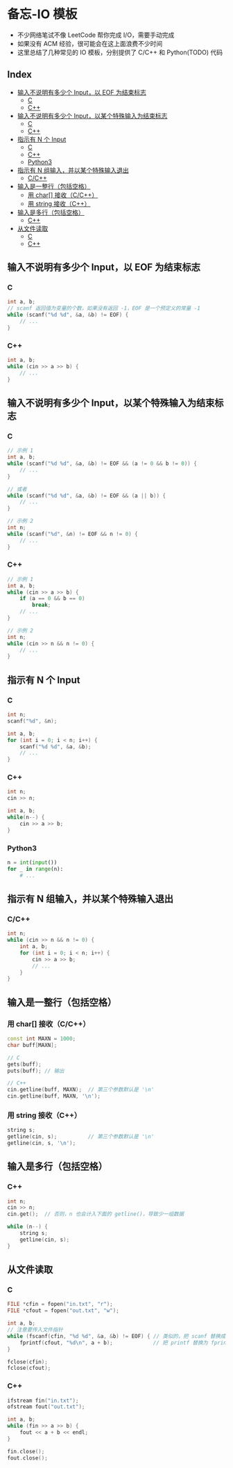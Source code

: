 备忘-IO 模板
===
- 不少网络笔试不像 LeetCode 帮你完成 I/O，需要手动完成
- 如果没有 ACM 经验，很可能会在这上面浪费不少时间
- 这里总结了几种常见的 IO 模板，分别提供了 C/C++ 和 Python(TODO) 代码

Index
---
<!-- TOC -->

- [输入不说明有多少个 Input，以 EOF 为结束标志](#输入不说明有多少个-input以-eof-为结束标志)
  - [C](#c)
  - [C++](#c)
- [输入不说明有多少个 Input，以某个特殊输入为结束标志](#输入不说明有多少个-input以某个特殊输入为结束标志)
  - [C](#c-1)
  - [C++](#c-1)
- [指示有 N 个 Input](#指示有-n-个-input)
  - [C](#c-2)
  - [C++](#c-2)
  - [Python3](#python3)
- [指示有 N 组输入，并以某个特殊输入退出](#指示有-n-组输入并以某个特殊输入退出)
  - [C/C++](#cc)
- [输入是一整行（包括空格）](#输入是一整行包括空格)
  - [用 char[] 接收（C/C++）](#用-char-接收cc)
  - [用 string 接收（C++）](#用-string-接收c)
- [输入是多行（包括空格）](#输入是多行包括空格)
  - [C++](#c-3)
- [从文件读取](#从文件读取)
  - [C](#c-3)
  - [C++](#c-4)

<!-- /TOC -->

## 输入不说明有多少个 Input，以 EOF 为结束标志

### C
```C
int a, b;
// scanf 返回值为变量的个数，如果没有返回 -1，EOF 是一个预定义的常量 -1
while (scanf("%d %d", &a, &b) != EOF) {  
    // ...
}
```

### C++
```C++
int a, b;
while (cin >> a >> b) {
    // ...
}
```


## 输入不说明有多少个 Input，以某个特殊输入为结束标志

### C
```C
// 示例 1
int a, b;
while (scanf("%d %d", &a, &b) != EOF && (a != 0 && b != 0)) {
    // ...
}

// 或者
while (scanf("%d %d", &a, &b) != EOF && (a || b)) {
    // ...
}

// 示例 2
int n;
while (scanf("%d", &n) != EOF && n != 0) {
    // ...
}
```

### C++
```C++
// 示例 1
int a, b;
while (cin >> a >> b) {
    if (a == 0 && b == 0)
        break;
    // ...
}

// 示例 2
int n;
while (cin >> n && n != 0) {
    // ...
}
```


## 指示有 N 个 Input

### C
```C
int n;
scanf("%d", &n);

int a, b;
for (int i = 0; i < n; i++) {
    scanf("%d %d", &a, &b);
    // ...
}
```

### C++
```C++
int n;
cin >> n;

int a, b;
while(n--) {
    cin >> a >> b;
}
```

### Python3
```Python
n = int(input())
for _ in range(n):
    # ...
```


## 指示有 N 组输入，并以某个特殊输入退出

### C/C++
```C++
int n;
while (cin >> n && n != 0) {
    int a, b;
    for (int i = 0; i < n; i++) {
        cin >> a >> b;
        // ...
    }
}
```


## 输入是一整行（包括空格）

### 用 char[] 接收（C/C++）
```C++
const int MAXN = 1000;
char buff[MAXN];

// C
gets(buff);
puts(buff); // 输出

// C++
cin.getline(buff, MAXN);  // 第三个参数默认是 '\n'
cin.getline(buff, MAXN, '\n');
```

### 用 string 接收（C++）
```C++
string s;
getline(cin, s);          // 第三个参数默认是 '\n'
getline(cin, s, '\n');
```


## 输入是多行（包括空格）

### C++
```C++
int n;
cin >> n;
cin.get();  // 否则，n 也会计入下面的 getline()，导致少一组数据

while (n--) {
    string s;
    getline(cin, s);
}
```


## 从文件读取

### C
```C
FILE *cfin = fopen("in.txt", "r");
FILE *cfout = fopen("out.txt", "w");

int a, b;
// 注意要传入文件指针
while (fscanf(cfin, "%d %d", &a, &b) != EOF) { // 类似的，把 scanf 替换成 fscanf
    fprintf(cfout, "%d\n", a + b);             // 把 printf 替换为 fprintf
}

fclose(cfin);
fclose(cfout);
```

### C++
```C++
ifstream fin("in.txt");
ofstream fout("out.txt");

int a, b;
while (fin >> a >> b) {
    fout << a + b << endl;
}

fin.close();
fout.close();
```